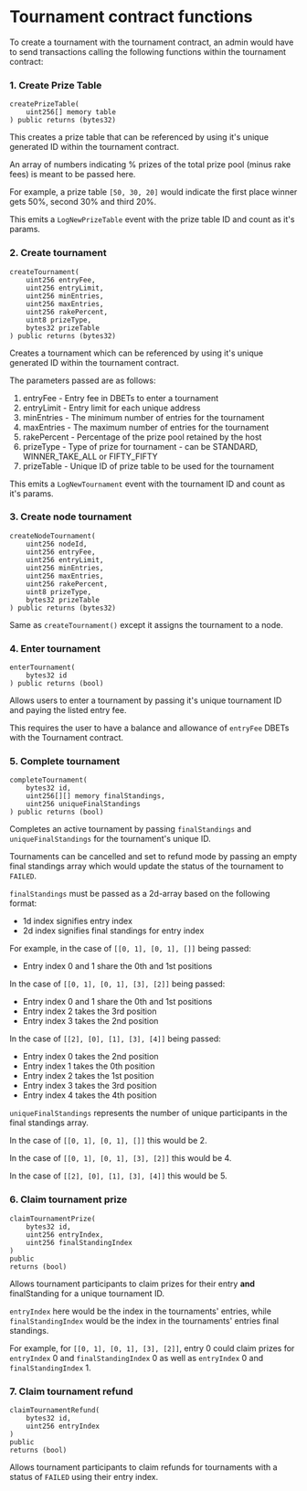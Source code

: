 # Tournament contract functions

To create a tournament with the tournament contract, an admin would have to 
send transactions calling the following functions within the tournament contract:

### 1. Create Prize Table

```
createPrizeTable(
    uint256[] memory table
) public returns (bytes32)
```

This creates a prize table that can be referenced by using it's unique generated ID
within the tournament contract. 

An array of numbers indicating % prizes of the total prize pool (minus rake fees)
is meant to be passed here.

For example, a prize table `[50, 30, 20]` would indicate the first place winner gets
50%, second 30% and third 20%.

This emits a `LogNewPrizeTable` event with the prize table ID and count as it's params.
    

### 2. Create tournament
```
createTournament(
    uint256 entryFee,
    uint256 entryLimit,
    uint256 minEntries,
    uint256 maxEntries,
    uint256 rakePercent,
    uint8 prizeType,
    bytes32 prizeTable
) public returns (bytes32)
```
   
Creates a tournament which can be referenced by using it's unique generated ID within
the tournament contract.

The parameters passed are as follows:

1. entryFee - Entry fee in DBETs to enter a tournament
2. entryLimit - Entry limit for each unique address
3. minEntries - The minimum number of entries for the tournament
4. maxEntries - The maximum number of entries for the tournament
5. rakePercent - Percentage of the prize pool retained by the host
5. prizeType - Type of prize for tournament - can be STANDARD, WINNER_TAKE_ALL or FIFTY_FIFTY
5. prizeTable - Unique ID of prize table to be used for the tournament

This emits a `LogNewTournament` event with the tournament ID and count as it's params.
    
### 3. Create node tournament

```
createNodeTournament(
    uint256 nodeId,
    uint256 entryFee,
    uint256 entryLimit,
    uint256 minEntries,
    uint256 maxEntries,
    uint256 rakePercent,
    uint8 prizeType,
    bytes32 prizeTable
) public returns (bytes32)
``` 

Same as `createTournament()` except it assigns the tournament to a node.
   
### 4. Enter tournament

```
enterTournament(
    bytes32 id
) public returns (bool)
```

Allows users to enter a tournament by passing it's unique tournament ID and 
paying the listed entry fee.

This requires the user to have a balance and allowance of `entryFee` DBETs 
   with the Tournament contract.
   
### 5. Complete tournament 

```
completeTournament(
    bytes32 id,
    uint256[][] memory finalStandings,
    uint256 uniqueFinalStandings
) public returns (bool)
```

Completes an active tournament by passing `finalStandings` and `uniqueFinalStandings`
for the tournament's unique ID.

Tournaments can be cancelled and set to refund mode by passing an empty final standings 
array which would update the status of the tournament to `FAILED`.

`finalStandings` must be passed as a 2d-array based on the following format:

* 1d index signifies entry index
* 2d index signifies final standings for entry index

For example, in the case of `[[0, 1], [0, 1], []]` being passed:

* Entry index 0 and 1 share the 0th and 1st positions

In the case of `[[0, 1], [0, 1], [3], [2]]` being passed:

* Entry index 0 and 1 share the 0th and 1st positions
* Entry index 2 takes the 3rd position
* Entry index 3 takes the 2nd position

In the case of `[[2], [0], [1], [3], [4]]` being passed:

* Entry index 0 takes the 2nd position
* Entry index 1 takes the 0th position
* Entry index 2 takes the 1st position
* Entry index 3 takes the 3rd position
* Entry index 4 takes the 4th position

`uniqueFinalStandings` represents the number of unique participants
in the final standings array.

In the case of `[[0, 1], [0, 1], []]` this would be 2.

In the case of `[[0, 1], [0, 1], [3], [2]]` this would be 4.

In the case of `[[2], [0], [1], [3], [4]]` this would be 5.
    
### 6. Claim tournament prize
 
```
claimTournamentPrize(
    bytes32 id,
    uint256 entryIndex,
    uint256 finalStandingIndex
)
public
returns (bool)
```    

Allows tournament participants to claim prizes for their entry **and** finalStanding
for a unique tournament ID.

`entryIndex` here would be the index in the tournaments' entries, while 
`finalStandingIndex` would be the index in the tournaments' entries final standings.

For example, for `[[0, 1], [0, 1], [3], [2]]`, entry 0 could claim prizes for 
`entryIndex` 0 and `finalStandingIndex` 0 as well as `entryIndex` 0 and `finalStandingIndex` 1.
   
### 7. Claim tournament refund

```
claimTournamentRefund(
    bytes32 id,
    uint256 entryIndex
)
public
returns (bool)
```

Allows tournament participants to claim refunds for tournaments with a status
of `FAILED` using their entry index.
